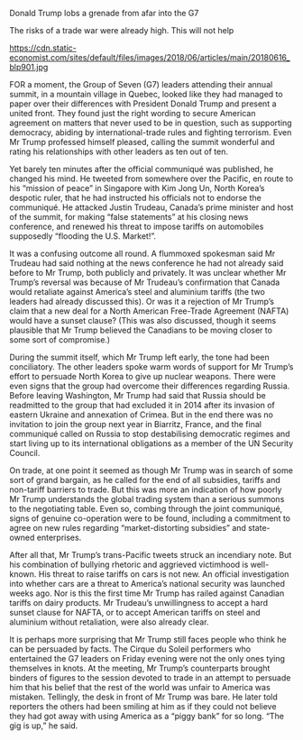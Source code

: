 Donald Trump lobs a grenade from afar into the G7

The risks of a trade war were already high. This will not help

https://cdn.static-economist.com/sites/default/files/images/2018/06/articles/main/20180616_blp901.jpg

FOR a moment, the Group of Seven (G7) leaders attending their annual summit, in a mountain village in Quebec, looked like they had managed to paper over their differences with President Donald Trump and present a united front. They found just the right wording to secure American agreement on matters that never used to be in question, such as supporting democracy, abiding by international-trade rules and fighting terrorism. Even Mr Trump professed himself pleased, calling the summit wonderful and rating his relationships with other leaders as ten out of ten.

Yet barely ten minutes after the official communiqué was published, he changed his mind. He tweeted from somewhere over the Pacific, en route to his “mission of peace” in Singapore with Kim Jong Un, North Korea’s despotic ruler, that he had instructed his officials not to endorse the communiqué. He attacked Justin Trudeau, Canada’s prime minister and host of the summit, for making “false statements” at his closing news conference, and renewed his threat to impose tariffs on automobiles supposedly “flooding the U.S. Market!”.

It was a confusing outcome all round. A flummoxed spokesman said Mr Trudeau had said nothing at the news conference he had not already said before to Mr Trump, both publicly and privately. It was unclear whether Mr Trump’s reversal was because of Mr Trudeau’s confirmation that Canada would retaliate against America’s steel and aluminium tariffs (the two leaders had already discussed this). Or was it a rejection of Mr Trump’s claim that a new deal for a North American Free-Trade Agreement (NAFTA) would have a sunset clause? (This was also discussed, though it seems plausible that Mr Trump believed the Canadians to be moving closer to some sort of compromise.)

During the summit itself, which Mr Trump left early, the tone had been conciliatory. The other leaders spoke warm words of support for Mr Trump’s effort to persuade North Korea to give up nuclear weapons. There were even signs that the group had overcome their differences regarding Russia. Before leaving Washington, Mr Trump had said that Russia should be readmitted to the group that had excluded it in 2014 after its invasion of eastern Ukraine and annexation of Crimea. But in the end there was no invitation to join the group next year in Biarritz, France, and the final communiqué called on Russia to stop destabilising democratic regimes and start living up to its international obligations as a member of the UN Security Council.

On trade, at one point it seemed as though Mr Trump was in search of some sort of grand bargain, as he called for the end of all subsidies, tariffs and non-tariff barriers to trade. But this was more an indication of how poorly Mr Trump understands the global trading system than a serious summons to the negotiating table. Even so, combing through the joint communiqué, signs of genuine co-operation were to be found, including a commitment to agree on new rules regarding “market-distorting subsidies” and state-owned enterprises.

After all that, Mr Trump’s trans-Pacific tweets struck an incendiary note. But his combination of bullying rhetoric and aggrieved victimhood is well-known. His threat to raise tariffs on cars is not new. An official investigation into whether cars are a threat to America’s national security was launched weeks ago. Nor is this the first time Mr Trump has railed against Canadian tariffs on dairy products. Mr Trudeau’s unwillingness to accept a hard sunset clause for NAFTA, or to accept American tariffs on steel and aluminium without retaliation, were also already clear.

It is perhaps more surprising that Mr Trump still faces people who think he can be persuaded by facts. The Cirque du Soleil performers who entertained the G7 leaders on Friday evening were not the only ones tying themselves in knots. At the meeting, Mr Trump’s counterparts brought binders of figures to the session devoted to trade in an attempt to persuade him that his belief that the rest of the world was unfair to America was mistaken. Tellingly, the desk in front of Mr Trump was bare. He later told reporters the others had been smiling at him as if they could not believe they had got away with using America as a “piggy bank” for so long. “The gig is up,” he said.